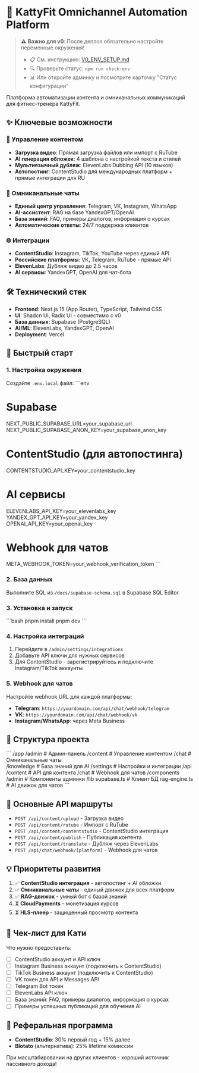 # 🚀 KattyFit Omnichannel Automation Platform

> ⚠️ **Важно для v0**: После деплоя обязательно настройте переменные окружения! 
> - 📋 См. инструкцию: [V0_ENV_SETUP.md](./V0_ENV_SETUP.md)
> - 🔍 Проверьте статус: `npm run check-env`
> - 📊 Или откройте админку и посмотрите карточку "Статус конфигурации"

Платформа автоматизации контента и омниканальных коммуникаций для фитнес-тренера KattyFit.

## ✨ Ключевые возможности

### 📱 Управление контентом
- **Загрузка видео**: Прямая загрузка файлов или импорт с RuTube
- **AI генерация обложек**: 4 шаблона с настройкой текста и стилей
- **Мультиязычный дубляж**: ElevenLabs Dubbing API (10 языков)
- **Автопостинг**: ContentStudio для международных платформ + прямые интеграции для RU

### 💬 Омниканальные чаты
- **Единый центр управления**: Telegram, VK, Instagram, WhatsApp
- **AI-ассистент**: RAG на базе YandexGPT/OpenAI
- **База знаний**: FAQ, примеры диалогов, информация о курсах
- **Автоматические ответы**: 24/7 поддержка клиентов

### 🌐 Интеграции
- **ContentStudio**: Instagram, TikTok, YouTube через единый API
- **Российские платформы**: VK, Telegram, RuTube - прямые API
- **ElevenLabs**: Дубляж видео до 2.5 часов
- **AI сервисы**: YandexGPT, OpenAI для чат-бота

## 🛠 Технический стек

- **Frontend**: Next.js 15 (App Router), TypeScript, Tailwind CSS
- **UI**: Shadcn UI, Radix UI - совместимо с v0
- **База данных**: Supabase (PostgreSQL)
- **AI/ML**: ElevenLabs, YandexGPT, OpenAI
- **Deployment**: Vercel

## 🚀 Быстрый старт

### 1. Настройка окружения

Создайте `.env.local` файл:
\`\`\`env
# Supabase
NEXT_PUBLIC_SUPABASE_URL=your_supabase_url
NEXT_PUBLIC_SUPABASE_ANON_KEY=your_supabase_anon_key

# ContentStudio (для автопостинга)
CONTENTSTUDIO_API_KEY=your_contentstudio_key

# AI сервисы
ELEVENLABS_API_KEY=your_elevenlabs_key
YANDEX_GPT_API_KEY=your_yandex_key
OPENAI_API_KEY=your_openai_key

# Webhook для чатов
META_WEBHOOK_TOKEN=your_webhook_verification_token
\`\`\`

### 2. База данных

Выполните SQL из `/docs/supabase-schema.sql` в Supabase SQL Editor.

### 3. Установка и запуск

\`\`\`bash
pnpm install
pnpm dev
\`\`\`

### 4. Настройка интеграций

1. Перейдите в `/admin/settings/integrations`
2. Добавьте API ключи для нужных сервисов
3. Для ContentStudio - зарегистрируйтесь и подключите Instagram/TikTok аккаунты

### 5. Webhook для чатов

Настройте webhook URL для каждой платформы:
- **Telegram**: `https://yourdomain.com/api/chat/webhook/telegram`
- **VK**: `https://yourdomain.com/api/chat/webhook/vk`
- **Instagram/WhatsApp**: через Meta Business

## 📂 Структура проекта

\`\`\`
/app
  /admin          # Админ-панель
    /content      # Управление контентом
    /chat         # Омниканальные чаты  
    /knowledge    # База знаний для AI
    /settings     # Настройки и интеграции
  /api
    /content      # API для контента
    /chat         # Webhook для чатов
/components
  /admin          # Компоненты админки
/lib
  supabase.ts     # Клиент БД
  rag-engine.ts   # AI движок для чатов
\`\`\`

## 🔧 Основные API маршруты

- `POST /api/content/upload` - Загрузка видео
- `POST /api/content/rutube` - Импорт с RuTube
- `POST /api/content/contentstudio` - ContentStudio интеграция
- `POST /api/content/publish` - Публикация контента
- `POST /api/content/translate` - Дубляж через ElevenLabs
- `POST /api/chat/webhook/[platform]` - Webhook для чатов

## 💡 Приоритеты развития

1. ✅ **ContentStudio интеграция** - автопостинг + AI обложки
2. ✅ **Омниканальные чаты** - единый движок для всех платформ
3. ✅ **RAG-движок** - умный бот с базой знаний
4. ⏳ **CloudPayments** - монетизация курсов
5. ⏳ **HLS-плеер** - защищенный просмотр контента

## 📝 Чек-лист для Кати

Что нужно предоставить:
- [ ] ContentStudio аккаунт и API ключ
- [ ] Instagram Business аккаунт (подключить к ContentStudio)
- [ ] TikTok Business аккаунт (подключить к ContentStudio)
- [ ] VK токен для API и Messages API
- [ ] Telegram Bot токен
- [ ] ElevenLabs API ключ
- [ ] База знаний: FAQ, примеры диалогов, информация о курсах
- [ ] Примеры успешных публикаций для обучения AI

## 🤝 Реферальная программа

- **ContentStudio**: 30% первый год + 15% далее
- **Blotato** (альтернатива): 25% lifetime комиссии

При масштабировании на других клиентов - хороший источник пассивного дохода!
